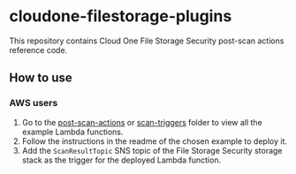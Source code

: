 # cloudone-filestorage-plugins

This repository contains Cloud One File Storage Security post-scan actions reference code.

## How to use

### AWS users

1. Go to the [post-scan-actions](post-scan-actions/) or [scan-triggers](scan-triggers/) folder to view all the example Lambda functions.
2. Follow the instructions in the readme of the chosen example to deploy it.
3. Add the `ScanResultTopic` SNS topic of the File Storage Security storage stack as the trigger for the deployed Lambda function.
